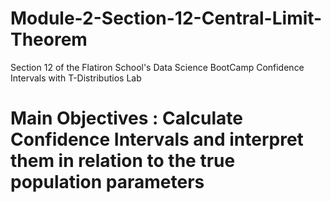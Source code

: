 # Module-2-Section-12-Central-Limit-Theorem
Section 12 of the Flatiron School's Data Science  BootCamp
Confidence Intervals with T-Distributios Lab
# Main Objectives : Calculate Confidence Intervals and interpret them in relation to the true population parameters
